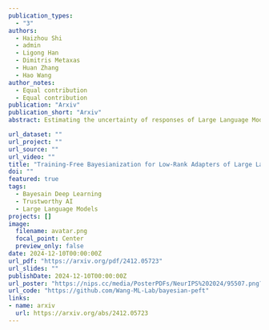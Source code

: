 ```yaml
---
publication_types:
  - "3"
authors:
  - Haizhou Shi
  - admin
  - Ligong Han
  - Dimitris Metaxas
  - Huan Zhang
  - Hao Wang
author_notes:
  - Equal contribution
  - Equal contribution
publication: "Arxiv"
publication_short: "Arxiv"
abstract: Estimating the uncertainty of responses of Large Language Models~(LLMs) remains a critical challenge. While recent Bayesian methods have demonstrated effectiveness in quantifying uncertainty through low-rank weight updates, they typically require complex fine-tuning or post-training procedures. In this paper, we propose Training-Free Bayesianization~(TFB), a novel framework that transforms existing off-the-shelf trained LoRA adapters into Bayesian ones without additional training. TFB systematically searches for the maximally acceptable level of variance in the weight posterior, constrained within a family of low-rank isotropic Gaussian distributions. We theoretically demonstrate that under mild conditions, this search process is equivalent to variational inference for the weights. Through comprehensive experiments, we show that TFB achieves superior uncertainty estimation and generalization compared to existing methods while eliminating the need for complex training procedures. Code will be available at [this https URL](https://github.com/Wang-ML-Lab/bayesian-peft).

url_dataset: ""
url_project: ""
url_source: ""
url_video: ""
title: "Training-Free Bayesianization for Low-Rank Adapters of Large Language Models"
doi: ""
featured: true
tags:
  - Bayesain Deep Learning
  - Trustworthy AI
  - Large Language Models
projects: []
image:
  filename: avatar.png
  focal_point: Center
  preview_only: false
date: 2024-12-10T00:00:00Z
url_pdf: "https://arxiv.org/pdf/2412.05723"
url_slides: ""
publishDate: 2024-12-10T00:00:00Z
url_poster: "https://nips.cc/media/PosterPDFs/NeurIPS%202024/95507.png?t=1731732028.1365483"
url_code: "https://github.com/Wang-ML-Lab/bayesian-peft"
links:
- name: arxiv
  url: https://arxiv.org/abs/2412.05723
---
```

